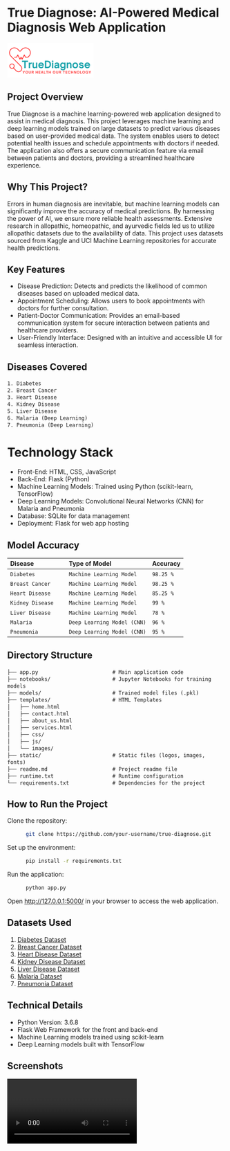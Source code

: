 
# True Diagnose: AI-Powered Medical Diagnosis Web Application

![Logo](logo.png)

## Project Overview

True Diagnose is a machine learning-powered web application designed to assist in medical diagnosis. This project leverages machine learning and deep learning models trained on large datasets to predict various diseases based on user-provided medical data. The system enables users to detect potential health issues and schedule appointments with doctors if needed. The application also offers a secure communication feature via email between patients and doctors, providing a streamlined healthcare experience.

## Why This Project?

Errors in human diagnosis are inevitable, but machine learning models can significantly improve the accuracy of medical predictions. By harnessing the power of AI, we ensure more reliable health assessments. Extensive research in allopathic, homeopathic, and ayurvedic fields led us to utilize allopathic datasets due to the availability of data. This project uses datasets sourced from Kaggle and UCI Machine Learning repositories for accurate health predictions.

## Key Features

 - Disease Prediction: Detects and predicts the likelihood of common diseases based on uploaded medical data.
 - Appointment Scheduling: Allows users to book appointments with doctors for further consultation.
 - Patient-Doctor Communication: Provides an email-based communication system for secure interaction between patients and healthcare providers.
 - User-Friendly Interface: Designed with an intuitive and accessible UI for seamless interaction.

## Diseases Covered

    1. Diabetes
    2. Breast Cancer
    3. Heart Disease
    4. Kidney Disease
    5. Liver Disease
    6. Malaria (Deep Learning)
    7. Pneumonia (Deep Learning)

# Technology Stack

+ Front-End: HTML, CSS, JavaScript
+ Back-End: Flask (Python)
+ Machine Learning Models: Trained using Python (scikit-learn, TensorFlow)
+ Deep Learning Models: Convolutional Neural Networks (CNN) for Malaria and Pneumonia
+ Database: SQLite for data management
+ Deployment: Flask for web app hosting

## Model Accuracy

| Disease | Type of Model    | Accuracy   |
| :-------- | :------- | :------------------------- |
| `Diabetes` | `Machine Learning Model` | `98.25 % `|
| `Breast Cancer` | `Machine Learning Model` | `98.25 % `|
| `Heart Disease    ` | `Machine Learning Model` | `85.25 % `|
| `Kidney Disease` | `Machine Learning Model` | `99 % `|
| `Liver Disease` | `Machine Learning Model` | `78 % `|
| `Malaria` | `Deep Learning Model (CNN)` | `96 % `|
| `Pneumonia` | `Deep Learning Model (CNN)` | `95 % `|

## Directory Structure

    ├── app.py                        # Main application code
    ├── notebooks/                    # Jupyter Notebooks for training models
    ├── models/                       # Trained model files (.pkl)
    ├── templates/                    # HTML Templates
    │   ├── home.html
    │   ├── contact.html
    │   ├── about_us.html
    │   ├── services.html
    │   ├── css/
    │   ├── js/
    │   └── images/
    ├── static/                       # Static files (logos, images, fonts)
    ├── readme.md                     # Project readme file
    ├── runtime.txt                   # Runtime configuration
    └── requirements.txt              # Dependencies for the project

## How to Run the Project

  Clone the repository:
  
  ```bash
        git clone https://github.com/your-username/true-diagnose.git
  ```

  Set up the environment:

  ```bash
        pip install -r requirements.txt
  ```

  Run the application:

  ```bash
        python app.py
  ```

  Open http://127.0.0.1:5000/ in your browser to access the web application.

## Datasets Used

1. [Diabetes Dataset](https://www.kaggle.com/datasets/uciml/pima-indians-diabetes-database)
2. [Breast Cancer Dataset](https://www.kaggle.com/datasets/uciml/breast-cancer-wisconsin-data)
3. [Heart Disease Dataset](https://www.kaggle.com/datasets/uciml/breast-cancer-wisconsin-data)
4. [Kidney Disease Dataset](https://www.kaggle.com/datasets/mansoordaku/ckdisease)
5. [Liver Disease Dataset](https://www.kaggle.com/datasets/uciml/indian-liver-patient-records)
6. [Malaria Dataset](https://www.kaggle.com/datasets/iarunava/cell-images-for-detecting-malaria)
7. [Pneumonia Dataset](https://www.kaggle.com/datasets/paultimothymooney/chest-xray-pneumonia)

## Technical Details

- Python Version: 3.6.8
- Flask Web Framework for the front and back-end
- Machine Learning models trained using scikit-learn
- Deep Learning models built with TensorFlow

## Screenshots

![App Demo](TrueDiagnose_DemoVideo.mp4)










